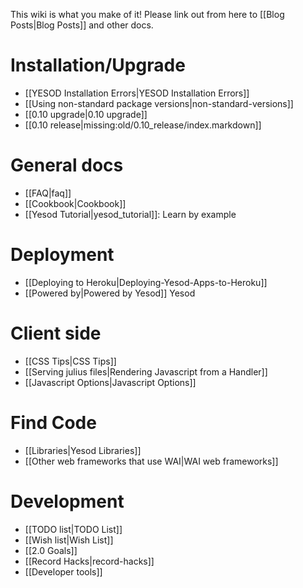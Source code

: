 This wiki is what you make of it! Please link out from here to [[Blog Posts|Blog Posts]] and other docs.

# Installation/Upgrade
  * [[YESOD Installation Errors|YESOD Installation Errors]]
  * [[Using non-standard package versions|non-standard-versions]]
  * [[0.10 upgrade|0.10 upgrade]]
  * [[0.10 release|missing:old/0.10_release/index.markdown]]


# General docs

  * [[FAQ|faq]]
  * [[Cookbook|Cookbook]]
  * [[Yesod Tutorial|yesod_tutorial]]: Learn by example

# Deployment
  * [[Deploying to Heroku|Deploying-Yesod-Apps-to-Heroku]]
  * [[Powered by|Powered by Yesod]] Yesod

# Client side
  * [[CSS Tips|CSS Tips]]
  * [[Serving julius files|Rendering Javascript from a Handler]]
  * [[Javascript Options|Javascript Options]]


# Find Code
  * [[Libraries|Yesod Libraries]]
  * [[Other web frameworks that use WAI|WAI web frameworks]]




# Development

  * [[TODO list|TODO List]]
  * [[Wish list|Wish List]]
  * [[2.0 Goals]]
  * [[Record Hacks|record-hacks]]
  * [[Developer tools]]